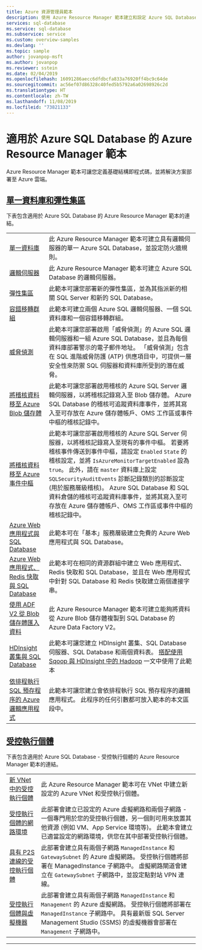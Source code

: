 ```yaml
---
title: Azure 資源管理員範本
description: 使用 Azure Resource Manager 範本建立和設定 Azure SQL Database。
services: sql-database
ms.service: sql-database
ms.subservice: service
ms.custom: overview-samples
ms.devlang: ''
ms.topic: sample
author: jovanpop-msft
ms.author: jovanpop
ms.reviewer: sstein
ms.date: 02/04/2019
ms.openlocfilehash: 16091286aecc6dfdbcfa833a76920ff4bc9c64de
ms.sourcegitcommit: ac56ef07d86328c40fed5b5792a6a02698926c2d
ms.translationtype: HT
ms.contentlocale: zh-TW
ms.lasthandoff: 11/08/2019
ms.locfileid: "73821133"
---
```

# <a name="azure-resource-manager-templates-for-azure-sql-database"></a>適用於 Azure SQL Database 的 Azure Resource Manager 範本

Azure Resource Manager 範本可讓您定義基礎結構即程式碼，並將解決方案部署至 Azure 雲端。

## <a name="single-database--elastic-pooltabsingle-database"></a>[單一資料庫和彈性集區](#tab/single-database)

下表包含適用於 Azure SQL Database 的 Azure Resource Manager 範本的連結。

| |  |
|---|---|
| [單一資料庫](https://github.com/Azure/azure-quickstart-templates/tree/master/201-sql-database-transparent-encryption-create) | 此 Azure Resource Manager 範本可建立具有邏輯伺服器的單一 Azure SQL Database，並設定防火牆規則。 |
| [邏輯伺服器](https://github.com/Azure/azure-quickstart-templates/tree/master/101-sql-logical-server) | 此 Azure Resource Manager 範本可建立 Azure SQL Database 的邏輯伺服器。 |
| [彈性集區](https://github.com/Azure/azure-quickstart-templates/tree/master/101-sql-elastic-pool-create) | 此範本可讓您部署新的彈性集區，並為其指派新的相關 SQL Server 和新的 SQL Database。 |
| [容錯移轉群組](https://github.com/Azure/azure-quickstart-templates/tree/master/101-sql-with-failover-group) | 此範本可建立兩個 Azure SQL 邏輯伺服器、一個 SQL 資料庫和一個容錯移轉群組。|
| [威脅偵測](https://github.com/Azure/azure-quickstart-templates/tree/master/201-sql-threat-detection-db-policy-multiple-databases) | 此範本可讓您部署啟用「威脅偵測」的 Azure SQL 邏輯伺服器和一組 Azure SQL Database，並且為每個資料庫部署警示的電子郵件地址。 「威脅偵測」包含在 SQL 進階威脅防護 (ATP) 供應項目中，可提供一層安全性來防禦 SQL 伺服器和資料庫所受到的潛在威脅。|
| [將稽核資料移至 Azure Blob 儲存體](https://github.com/Azure/azure-quickstart-templates/tree/master/201-sql-auditing-server-policy-to-blob-storage) | 此範本可讓您部署啟用稽核的 Azure SQL Server 邏輯伺服器，以將稽核記錄寫入至 Blob 儲存體。 Azure SQL Database 的稽核可追蹤資料庫事件，並將其寫入至可存放在 Azure 儲存體帳戶、OMS 工作區或事件中樞的稽核記錄中。|
| [將稽核資料移至 Azure 事件中樞](https://github.com/Azure/azure-quickstart-templates/tree/master/201-sql-auditing-server-policy-to-eventhub) | 此範本可讓您部署啟用稽核的 Azure SQL Server 伺服器，以將稽核記錄寫入至現有的事件中樞。 若要將稽核事件傳送到事件中樞，請設定 `Enabled` `State` 的稽核設定，並將 `IsAzureMonitorTargetEnabled` 設為 `true`。 此外，請在 `master` 資料庫上設定 `SQLSecurityAuditEvents` 診斷記錄類別的診斷設定 (用於服務層級稽核)。 Azure SQL Database 和 SQL 資料倉儲的稽核可追蹤資料庫事件，並將其寫入至可存放在 Azure 儲存體帳戶、OMS 工作區或事件中樞的稽核記錄中。|
| [Azure Web 應用程式與 SQL Database](https://github.com/Azure/azure-quickstart-templates/tree/master/201-web-app-sql-database) | 此範本可在「基本」服務層級建立免費的 Azure Web 應用程式與 SQL Database。|
| [Azure Web 應用程式、Redis 快取與 SQL Database](https://github.com/Azure/azure-quickstart-templates/tree/master/201-web-app-redis-cache-sql-database) | 此範本可在相同的資源群組中建立 Web 應用程式、Redis 快取和 SQL Database，並且在 Web 應用程式中針對 SQL Database 和 Redis 快取建立兩個連接字串。|
| [使用 ADF V2 從 Blob 儲存體匯入資料](https://github.com/Azure/azure-quickstart-templates/tree/master/101-data-factory-v2-blob-to-sql-copy) | 此 Azure Resource Manager 範本可建立能夠將資料從 Azure Blob 儲存體複製到 SQL Database 的 Azure Data Factory V2。|
| [HDInsight 叢集與 SQL Database](https://github.com/Azure/azure-quickstart-templates/tree/master/101-hdinsight-linux-with-sql-database) | 此範本可讓您建立 HDInsight 叢集、SQL Database 伺服器、SQL Database 和兩個資料表。 [搭配使用 Sqoop 與 HDInsight 中的 Hadoop](https://docs.microsoft.com/azure/hdinsight/hadoop/hdinsight-use-sqoop) 一文中使用了此範本 |
| [依排程執行 SQL 預存程序的 Azure 邏輯應用程式](https://github.com/Azure/azure-quickstart-templates/tree/master/101-logic-app-sql-proc) | 此範本可讓您建立會依排程執行 SQL 預存程序的邏輯應用程式。 此程序的任何引數都可放入範本的本文區段中。|

## <a name="managed-instancetabmanaged-instance"></a>[受控執行個體](#tab/managed-instance)

下表包含適用於 Azure SQL Database - 受控執行個體的 Azure Resource Manager 範本的連結。

| |  |
|---|---|
| [新 VNet 中的受控執行個體](https://github.com/Azure/azure-quickstart-templates/tree/master/101-sqlmi-new-vnet) | 此 Azure Resource Manager 範本可在 VNet 中建立新設定的 Azure VNet 和受控執行個體。 |
| [受控執行個體的網路環境](https://github.com/Azure/azure-quickstart-templates/tree/master/101-sql-managed-instance-azure-environment) | 此部署會建立已設定的 Azure 虛擬網路和兩個子網路 - 一個專門用於您的受控執行個體，另一個則可用來放置其他資源 (例如 VM、App Service 環境等)。 此範本會建立已適當設定的網路環境，供您在其中部署受控執行個體。 |
| [具有 P2S 連線的受控執行個體](https://github.com/Azure/azure-quickstart-templates/tree/master/201-sqlmi-new-vnet-w-point-to-site-vpn) | 此部署會建立具有兩個子網路 `ManagedInstance` 和 `GatewaySubnet` 的 Azure 虛擬網路。 受控執行個體將部署在 ManagedInstance 子網路中。 虛擬網路閘道會建立在 `GatewaySubnet` 子網路中，並設定點對站 VPN 連線。 |
| [受控執行個體與虛擬機器](https://github.com/Azure/azure-quickstart-templates/tree/master/201-sqlmi-new-vnet-w-jumpbox) | 此部署會建立具有兩個子網路 `ManagedInstance` 和 `Management` 的 Azure 虛擬網路。 受控執行個體將部署在 `ManagedInstance` 子網路中。 具有最新版 SQL Server Management Studio (SSMS) 的虛擬機器會部署在 `Management` 子網路中。 |

---
